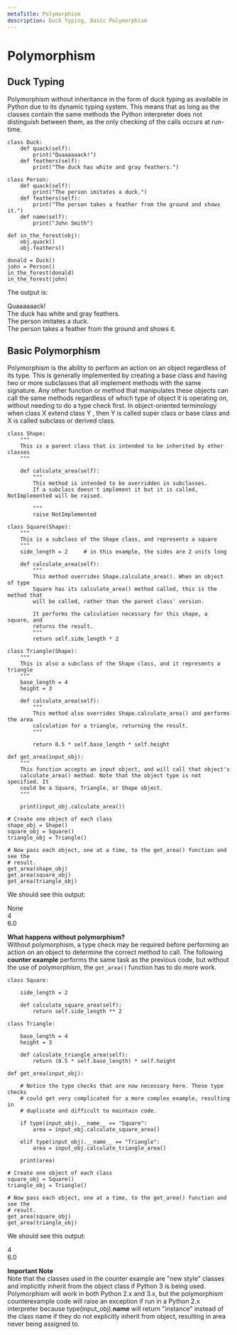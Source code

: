 ```yaml
---
metaTitle: Polymorphism
description: Duck Typing, Basic Polymorphism
---
```


# Polymorphism



## Duck Typing


Polymorphism without inheritance in the form of duck typing as available in Python due to its dynamic typing system. This means that as long as the classes contain the same methods the Python interpreter does not distinguish between them, as the only checking of the calls occurs at run-time.

```
class Duck:
    def quack(self):
        print("Quaaaaaack!")
    def feathers(self):
        print("The duck has white and gray feathers.")

class Person:
    def quack(self):
        print("The person imitates a duck.")
    def feathers(self):
        print("The person takes a feather from the ground and shows it.")
    def name(self):
        print("John Smith")

def in_the_forest(obj):
    obj.quack()
    obj.feathers()

donald = Duck()
john = Person()
in_the_forest(donald)
in_the_forest(john)

```

The output is:

> 
<p>Quaaaaaack!<br />
The duck has white and gray feathers.<br />
The person imitates a duck.<br />
The person takes a feather from the ground and shows it.</p>




## Basic Polymorphism


Polymorphism is the ability to perform an action on an object regardless of its type. This is generally implemented by creating a base class and having two or more subclasses that all implement methods with the same signature. Any other function or method that manipulates these objects can call the same methods regardless of which type of object it is operating on, without needing to do a type check first. In object-oriented terminology when class X extend class Y , then Y is called super class or base class and X is called subclass or derived class.

```
class Shape:
    """
    This is a parent class that is intended to be inherited by other classes
    """

    def calculate_area(self):
        """
        This method is intended to be overridden in subclasses.
        If a subclass doesn't implement it but it is called, NotImplemented will be raised.

        """
        raise NotImplemented

class Square(Shape):
    """
    This is a subclass of the Shape class, and represents a square
    """
    side_length = 2     # in this example, the sides are 2 units long

    def calculate_area(self):
        """
        This method overrides Shape.calculate_area(). When an object of type
        Square has its calculate_area() method called, this is the method that
        will be called, rather than the parent class' version.

        It performs the calculation necessary for this shape, a square, and
        returns the result.
        """
        return self.side_length * 2

class Triangle(Shape):
    """
    This is also a subclass of the Shape class, and it represents a triangle
    """
    base_length = 4
    height = 3

    def calculate_area(self):
        """
        This method also overrides Shape.calculate_area() and performs the area
        calculation for a triangle, returning the result.
        """

        return 0.5 * self.base_length * self.height

def get_area(input_obj):
    """
    This function accepts an input object, and will call that object's
    calculate_area() method. Note that the object type is not specified. It
    could be a Square, Triangle, or Shape object.
    """

    print(input_obj.calculate_area())

# Create one object of each class
shape_obj = Shape()
square_obj = Square()
triangle_obj = Triangle()

# Now pass each object, one at a time, to the get_area() function and see the
# result.
get_area(shape_obj)
get_area(square_obj)
get_area(triangle_obj)

```

We should see this output:

> 
<p>None<br />
4<br />
6.0</p>


**What happens without polymorphism?**<br />
Without polymorphism, a type check may be required before performing an action on an object to determine the correct method to call. The following **counter example** performs the same task as the previous code, but without the use of polymorphism, the `get_area()` function has to do more work.

```
class Square:

    side_length = 2

    def calculate_square_area(self):
        return self.side_length ** 2

class Triangle:

    base_length = 4
    height = 3

    def calculate_triangle_area(self):
        return (0.5 * self.base_length) * self.height

def get_area(input_obj):

    # Notice the type checks that are now necessary here. These type checks
    # could get very complicated for a more complex example, resulting in
    # duplicate and difficult to maintain code.

    if type(input_obj).__name__ == "Square":
        area = input_obj.calculate_square_area()

    elif type(input_obj).__name__ == "Triangle":
        area = input_obj.calculate_triangle_area()

    print(area)

# Create one object of each class
square_obj = Square()
triangle_obj = Triangle()

# Now pass each object, one at a time, to the get_area() function and see the
# result.
get_area(square_obj)
get_area(triangle_obj)

```

We should see this output:

> 
<p>4<br />
6.0</p>


**Important Note**<br />
Note that the classes used in the counter example are "new style" classes and implicitly inherit from the object class if Python 3 is being used. Polymorphism will work in both Python 2.x and 3.x, but the polymorphism counterexample code will raise an exception if run in a Python 2.x interpreter because type(input_obj).**name** will return "instance" instead of the class name if they do not explicitly inherit from object, resulting in area never being assigned to.

